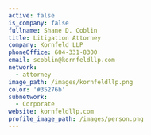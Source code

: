 ```yaml
---
active: false
is_company: false
fullname: Shane D. Coblin
title: Litigation Attorney
company: Kornfeld LLP
phoneOffice: 604-331-8300
email: scoblin@kornfeldllp.com
network:
  - attorney
image_path: /images/kornfeldllp.png
color: '#35276b'
subnetwork:
  - Corporate
website: kornfeldllp.com
profile_image_path: /images/person.png
---
```

